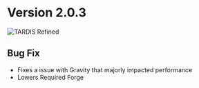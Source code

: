 # Version 2.0.3

![TARDIS Refined](https://wiki.tardisrefined.net/TARDIS-Refined-Wiki/tardis_refined_v2.png)

## Bug Fix
- Fixes a issue with Gravity that majorly impacted performance
- Lowers Required Forge